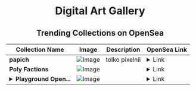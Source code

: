 <div align="center">

# Digital Art Gallery

## Trending Collections on OpenSea

| Collection Name                       | Image                                                                                     | Description                       | OpenSea Link                                                                                          |
|---------------------------------------|-------------------------------------------------------------------------------------------|-----------------------------------|--------------------------------------------------------------------------------------------------------|
| **papich** | ![Image](https://i.seadn.io/s/raw/files/a4d9e5de90e133ba653f478f6dd85bbb.jpg?w=500&auto=format?w=200&auto=format) | tolko pixelnii | <details><summary>Link</summary>[papich](https://opensea.io/collection/papich-14)</details> |
| **Poly Factions** | ![Image](https://i.seadn.io/s/raw/files/d81cfcc5a17b8c754274fa8cbe5ba561.png?w=500&auto=format?w=200&auto=format) |  | <details><summary>Link</summary>[Poly Factions](https://opensea.io/collection/poly-factions-131)</details> |
| **<details><summary>Playground Open...</summary>Playground Open Ticketing Ecosystem Event 11993</details>** | ![Image](https://i.seadn.io/s/raw/files/ad4b567b5e819f5eb9dc8588aeb6896f.png?w=500&auto=format?w=200&auto=format) |  | <details><summary>Link</summary>[Playground Open Ticketing Ecosystem Event 11993](https://opensea.io/collection/playground-open-ticketing-ecosystem-event-11993)</details> |

</div>